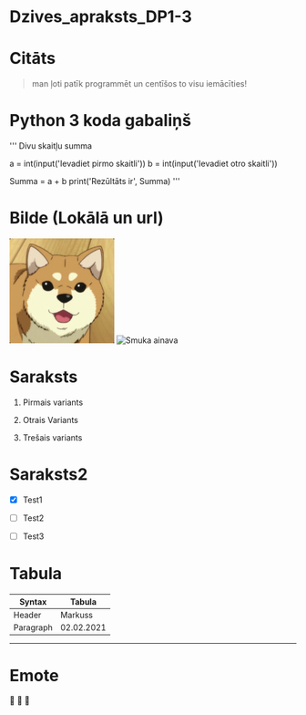 # Dzives_apraksts_DP1-3

# Citāts

>man ļoti patīk programmēt un centīšos to visu iemācīties!

# Python 3 koda gabaliņš
'''
Divu skaitļu summa

a = int(input('Ievadiet pirmo skaitli'))
b = int(input('Ievadiet otro skaitli'))

Summa =  a + b
print('Rezūltāts ir', Summa)
'''

# Bilde (Lokālā un url)

![Sunīša bilde](sunits.jpg)
![Smuka ainava](https://img3.spoki.lv/upload2/articles/83/835380/images/Labakas-ainavu-bildes-3.jpg)

# Saraksts

1. Pirmais variants

2. Otrais Variants

3. Trešais variants

# Saraksts2

- [x] Test1

- [ ] Test2

- [ ] Test3

# Tabula
| Syntax | Tabula |
| ----------- | ----------- |
| Header | Markuss |
| Paragraph | 02.02.2021 | 

---
# Emote

:smiling_face_with_three_hearts: :smiling_face_with_three_hearts: :smiling_face_with_three_hearts: